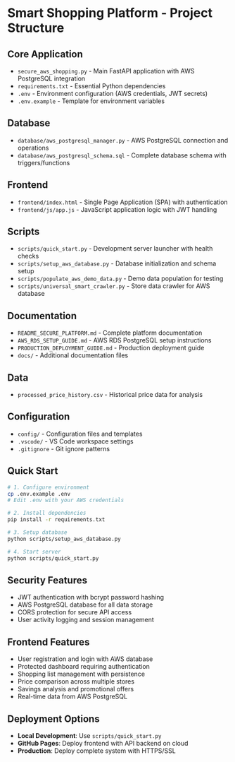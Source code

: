 # Smart Shopping Platform - Project Structure

## Core Application
- `secure_aws_shopping.py` - Main FastAPI application with AWS PostgreSQL integration
- `requirements.txt` - Essential Python dependencies
- `.env` - Environment configuration (AWS credentials, JWT secrets)
- `.env.example` - Template for environment variables

## Database
- `database/aws_postgresql_manager.py` - AWS PostgreSQL connection and operations
- `database/aws_postgresql_schema.sql` - Complete database schema with triggers/functions

## Frontend
- `frontend/index.html` - Single Page Application (SPA) with authentication
- `frontend/js/app.js` - JavaScript application logic with JWT handling

## Scripts
- `scripts/quick_start.py` - Development server launcher with health checks
- `scripts/setup_aws_database.py` - Database initialization and schema setup
- `scripts/populate_aws_demo_data.py` - Demo data population for testing
- `scripts/universal_smart_crawler.py` - Store data crawler for AWS database

## Documentation
- `README_SECURE_PLATFORM.md` - Complete platform documentation
- `AWS_RDS_SETUP_GUIDE.md` - AWS RDS PostgreSQL setup instructions
- `PRODUCTION_DEPLOYMENT_GUIDE.md` - Production deployment guide
- `docs/` - Additional documentation files

## Data
- `processed_price_history.csv` - Historical price data for analysis

## Configuration
- `config/` - Configuration files and templates
- `.vscode/` - VS Code workspace settings
- `.gitignore` - Git ignore patterns

## Quick Start
```bash
# 1. Configure environment
cp .env.example .env
# Edit .env with your AWS credentials

# 2. Install dependencies
pip install -r requirements.txt

# 3. Setup database
python scripts/setup_aws_database.py

# 4. Start server
python scripts/quick_start.py
```

## Security Features
- JWT authentication with bcrypt password hashing
- AWS PostgreSQL database for all data storage
- CORS protection for secure API access
- User activity logging and session management

## Frontend Features
- User registration and login with AWS database
- Protected dashboard requiring authentication
- Shopping list management with persistence
- Price comparison across multiple stores
- Savings analysis and promotional offers
- Real-time data from AWS PostgreSQL

## Deployment Options
- **Local Development**: Use `scripts/quick_start.py`
- **GitHub Pages**: Deploy frontend with API backend on cloud
- **Production**: Deploy complete system with HTTPS/SSL
